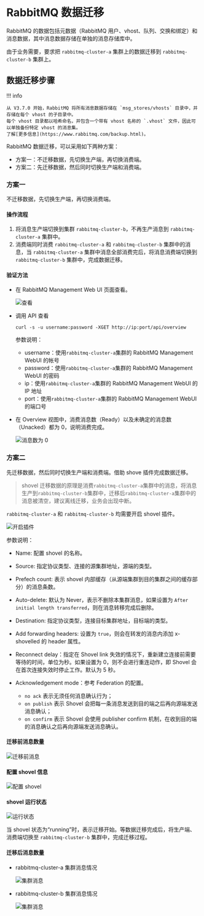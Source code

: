 # RabbitMQ 数据迁移

RabbitMQ 的数据包括元数据（RabbitMQ 用户、vhost、队列、交换和绑定）和消息数据，其中消息数据存储在单独的消息存储库中。

由于业务需要，要求把 `rabbitmq-cluster-a` 集群上的数据迁移到 `rabbitmq-cluster-b` 集群上。

## 数据迁移步骤

!!! info

    从 V3.7.0 开始，RabbitMQ 将所有消息数据存储在 `msg_stores/vhosts` 目录中，并存储在每个 vhost 的子目录中。
    每个 vhost 目录都以哈希命名，并包含一个带有 vhost 名称的 `.vhost` 文件，因此可以单独备份特定 vhost 的消息集。
    了解[更多信息](https://www.rabbitmq.com/backup.html)。

RabbitMQ 数据迁移，可以采用如下两种方案：

- 方案一：不迁移数据，先切换生产端，再切换消费端。
- 方案二：先迁移数据，然后同时切换生产端和消费端。

### 方案一

不迁移数据，先切换生产端，再切换消费端。

#### 操作流程

1. 将消息生产端切换到集群 `rabbitmq-cluster-b`，不再生产消息到 `rabbitmq-cluster-a` 集群中。
2. 消费端同时消费 `rabbitmq-cluster-a` 和 `rabbitmq-cluster-b` 集群中的消息，当 `rabbitmq-cluster-a` 集群中消息全部消费完后，将消息消费端切换到 `rabbitmq-cluster-b` 集群中，完成数据迁移。

#### 验证方法

- 在 RabbitMQ Management Web UI 页面查看。

    ![查看](https://docs.daocloud.io/daocloud-docs-images/docs/middleware/rabbitmq/images/migrate01.png)

- 调用 API 查看

    ```shell
    curl -s -u username:password -XGET http://ip:port/api/overview
    ```

    参数说明：

    - username：使用`rabbitmq-cluster-a`集群的 RabbitMQ Management WebUI 的帐号
    - password：使用`rabbitmq-cluster-a`集群的 RabbitMQ Management WebUI 的密码
    - ip：使用`rabbitmq-cluster-a`集群的 RabbitMQ Management WebUI 的 IP 地址
    - port：使用`rabbitmq-cluster-a`集群的 RabbitMQ Management WebUI 的端口号

- 在 Overview 视图中，消费消息数（Ready）以及未确定的消息数（Unacked）都为 0，说明消费完成。

    ![消息数为 0](https://docs.daocloud.io/daocloud-docs-images/docs/middleware/rabbitmq/images/migrate02.png)

### 方案二

先迁移数据，然后同时切换生产端和消费端。借助 shove 插件完成数据迁移。

> shovel 迁移数据的原理是消费`rabbitmq-cluster-a`集群中的消息，将消息生产到`rabbitmq-cluster-b`集群中，迁移后`rabbitmq-cluster-a`集群中的消息被清空，建议离线迁移，业务会出现中断。

`rabbitmq-cluster-a` 和 `rabbitmq-cluster-b` 均需要开启 shovel 插件。

![开启插件](https://docs.daocloud.io/daocloud-docs-images/docs/middleware/rabbitmq/images/migrate03.png)

参数说明：

- Name: 配置 shovel 的名称。
- Source: 指定协议类型、连接的源集群地址，源端的类型。
- Prefech count: 表示 shovel 内部缓存（从源端集群到目的集群之间的缓存部分）的消息条数。
- Auto-delete: 默认为 Never，表示不删除本集群消息，如果设置为 `After initial length transferred`，则在消息转移完成后删除。
- Destination: 指定协议类型，连接目标集群地址，目标端的类型。
- Add forwarding headers: 设置为 `true`，则会在转发的消息内添加 x-shovelled 的 header 属性。
- Reconnect delay：指定在 Shovel link 失效的情况下，重新建立连接前需要等待的时间，单位为秒。如果设置为 0，则不会进行重连动作，即 Shovel 会在首次连接失效时停止工作。默认为 5 秒。
- Acknowledgement mode：参考 Federation 的配置。

    - `no ack` 表示无须任何消息确认行为；
    - `on publish` 表示 Shovel 会把每一条消息发送到目的端之后再向源端发送消息确认；
    - `on confirm` 表示 Shovel 会使用 publisher confirm 机制，在收到目的端的消息确认之后再向源端发送消息确认。

#### 迁移前消息数量

![迁移前消息](https://docs.daocloud.io/daocloud-docs-images/docs/middleware/rabbitmq/images/migrate04.png)

#### 配置 shovel 信息

![配置 shovel](https://docs.daocloud.io/daocloud-docs-images/docs/middleware/rabbitmq/images/migrate05.png)

#### shovel 运行状态

![运行状态](https://docs.daocloud.io/daocloud-docs-images/docs/middleware/rabbitmq/images/migrate06.png)

当 shovel 状态为“running”时，表示迁移开始。等数据迁移完成后，将生产端、消费端切换至 `rabbitmq-cluster-b` 集群中，完成迁移过程。

#### 迁移后消息数量

- rabbitmq-cluster-a 集群消息情况

    ![集群消息](https://docs.daocloud.io/daocloud-docs-images/docs/middleware/rabbitmq/images/migrate07.png)

- rabbitmq-cluster-b 集群消息情况

    ![集群消息](https://docs.daocloud.io/daocloud-docs-images/docs/middleware/rabbitmq/images/migrate08.png)
